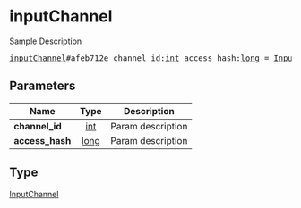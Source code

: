 # inputChannel

Sample Description

<pre>
<a href="../constructor/inputChannel.md">inputChannel</a>#afeb712e channel_id:<a href="../type/int.md">int</a> access_hash:<a href="../type/long.md">long</a> = <a href="../type/InputChannel.md">InputChannel</a>;</pre>
## Parameters

| Name | Type | Description |
|------|:----:|-------------|
| **channel_id** | <a href="../type/int.md">int</a> | Param description |
| **access_hash** | <a href="../type/long.md">long</a> | Param description |

## Type

<a href="../type/InputChannel.md">InputChannel</a>
